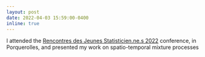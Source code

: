 ```yaml
---
layout: post
date: 2022-04-03 15:59:00-0400
inline: true
---
```


I attended the [Rencontres des Jeunes Statisticien.ne.s 2022](https://rjs2022.sciencesconf.org/) conference, in Porquerolles, and presented my work on spatio-temporal mixture processes